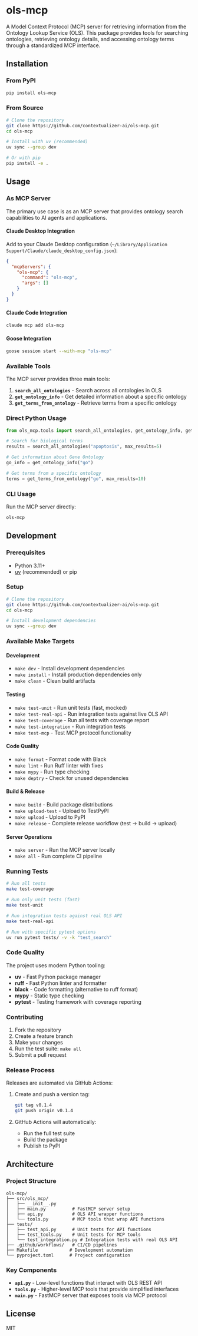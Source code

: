 # ols-mcp

A Model Context Protocol (MCP) server for retrieving information from the Ontology Lookup Service (OLS). This package provides tools for searching ontologies, retrieving ontology details, and accessing ontology terms through a standardized MCP interface.

## Installation

### From PyPI

```bash
pip install ols-mcp
```

### From Source

```bash
# Clone the repository
git clone https://github.com/contextualizer-ai/ols-mcp.git
cd ols-mcp

# Install with uv (recommended)
uv sync --group dev

# Or with pip
pip install -e .
```

## Usage

### As MCP Server

The primary use case is as an MCP server that provides ontology search capabilities to AI agents and applications.

#### Claude Desktop Integration

Add to your Claude Desktop configuration (`~/Library/Application Support/Claude/claude_desktop_config.json`):

```json
{
  "mcpServers": {
    "ols-mcp": {
      "command": "ols-mcp",
      "args": []
    }
  }
}
```

#### Claude Code Integration

```bash
claude mcp add ols-mcp
```

#### Goose Integration

```bash
goose session start --with-mcp "ols-mcp"
```

### Available Tools

The MCP server provides three main tools:

1. **`search_all_ontologies`** - Search across all ontologies in OLS
2. **`get_ontology_info`** - Get detailed information about a specific ontology
3. **`get_terms_from_ontology`** - Retrieve terms from a specific ontology

### Direct Python Usage

```python
from ols_mcp.tools import search_all_ontologies, get_ontology_info, get_terms_from_ontology

# Search for biological terms
results = search_all_ontologies("apoptosis", max_results=5)

# Get information about Gene Ontology
go_info = get_ontology_info("go")

# Get terms from a specific ontology
terms = get_terms_from_ontology("go", max_results=10)
```

### CLI Usage

Run the MCP server directly:

```bash
ols-mcp
```

## Development

### Prerequisites

- Python 3.11+
- [uv](https://docs.astral.sh/uv/) (recommended) or pip

### Setup

```bash
# Clone the repository
git clone https://github.com/contextualizer-ai/ols-mcp.git
cd ols-mcp

# Install development dependencies
uv sync --group dev
```

### Available Make Targets

#### Development
- `make dev` - Install development dependencies
- `make install` - Install production dependencies only
- `make clean` - Clean build artifacts

#### Testing
- `make test-unit` - Run unit tests (fast, mocked)
- `make test-real-api` - Run integration tests against live OLS API
- `make test-coverage` - Run all tests with coverage report
- `make test-integration` - Run integration tests
- `make test-mcp` - Test MCP protocol functionality

#### Code Quality
- `make format` - Format code with Black
- `make lint` - Run Ruff linter with fixes
- `make mypy` - Run type checking
- `make deptry` - Check for unused dependencies

#### Build & Release
- `make build` - Build package distributions
- `make upload-test` - Upload to TestPyPI
- `make upload` - Upload to PyPI
- `make release` - Complete release workflow (test → build → upload)

#### Server Operations
- `make server` - Run the MCP server locally
- `make all` - Run complete CI pipeline

### Running Tests

```bash
# Run all tests
make test-coverage

# Run only unit tests (fast)
make test-unit

# Run integration tests against real OLS API
make test-real-api

# Run with specific pytest options
uv run pytest tests/ -v -k "test_search"
```

### Code Quality

The project uses modern Python tooling:

- **uv** - Fast Python package manager
- **ruff** - Fast Python linter and formatter
- **black** - Code formatting (alternative to ruff format)
- **mypy** - Static type checking
- **pytest** - Testing framework with coverage reporting

### Contributing

1. Fork the repository
2. Create a feature branch
3. Make your changes
4. Run the test suite: `make all`
5. Submit a pull request

### Release Process

Releases are automated via GitHub Actions:

1. Create and push a version tag:
   ```bash
   git tag v0.1.4
   git push origin v0.1.4
   ```

2. GitHub Actions will automatically:
   - Run the full test suite
   - Build the package
   - Publish to PyPI

## Architecture

### Project Structure

```
ols-mcp/
├── src/ols_mcp/
│   ├── __init__.py
│   ├── main.py          # FastMCP server setup
│   ├── api.py           # OLS API wrapper functions
│   └── tools.py         # MCP tools that wrap API functions
├── tests/
│   ├── test_api.py      # Unit tests for API functions
│   ├── test_tools.py    # Unit tests for MCP tools
│   └── test_integration.py # Integration tests with real OLS API
├── .github/workflows/   # CI/CD pipelines
├── Makefile            # Development automation
└── pyproject.toml      # Project configuration
```

### Key Components

- **`api.py`** - Low-level functions that interact with OLS REST API
- **`tools.py`** - Higher-level MCP tools that provide simplified interfaces
- **`main.py`** - FastMCP server that exposes tools via MCP protocol

## License

MIT
